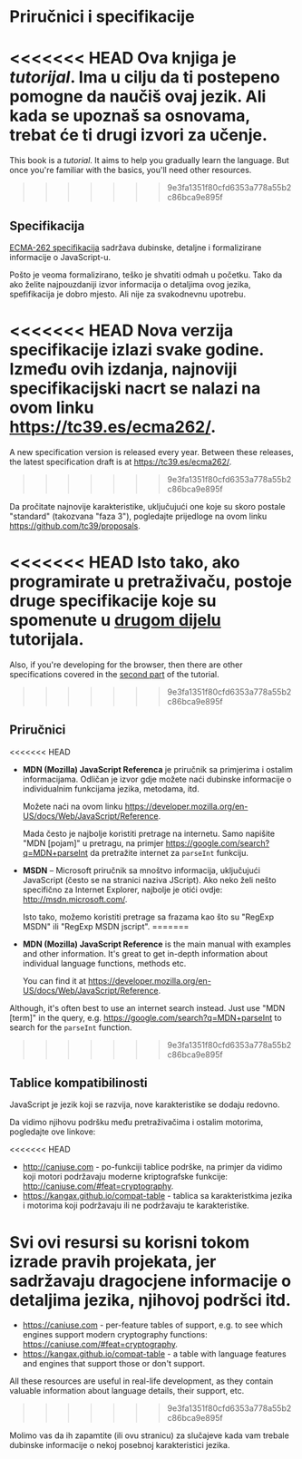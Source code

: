 
# Priručnici i specifikacije

<<<<<<< HEAD
Ova knjiga je *tutorijal*. Ima u cilju da ti postepeno pomogne da naučiš ovaj jezik. Ali kada se upoznaš sa osnovama, trebat će ti drugi izvori za učenje.
=======
This book is a *tutorial*. It aims to help you gradually learn the language. But once you're familiar with the basics, you'll need other resources.
>>>>>>> 9e3fa1351f80cfd6353a778a55b2c86bca9e895f

## Specifikacija

[ECMA-262 specifikacija](https://www.ecma-international.org/publications/standards/Ecma-262.htm) sadržava dubinske, detaljne i formalizirane informacije o JavaScript-u.

Pošto je veoma formalizirano, teško je shvatiti odmah u početku. Tako da ako želite najpouzdaniji izvor informacija o detaljima ovog jezika, spefifikacija je dobro mjesto. Ali nije za svakodnevnu upotrebu.

<<<<<<< HEAD
Nova verzija specifikacije izlazi svake godine. Između ovih izdanja, najnoviji specifikacijski nacrt se nalazi na ovom linku <https://tc39.es/ecma262/>.
=======
A new specification version is released every year. Between these releases, the latest specification draft is at <https://tc39.es/ecma262/>.
>>>>>>> 9e3fa1351f80cfd6353a778a55b2c86bca9e895f

Da pročitate najnovije karakteristike, uključujući one koje su skoro postale "standard" (takozvana "faza 3"), pogledajte prijedloge na ovom linku <https://github.com/tc39/proposals>.

<<<<<<< HEAD
Isto tako, ako programirate u pretraživaču, postoje druge specifikacije koje su spomenute u [drugom dijelu](info:browser-environment) tutorijala.
=======
Also, if you're developing for the browser, then there are other specifications covered in the [second part](info:browser-environment) of the tutorial.
>>>>>>> 9e3fa1351f80cfd6353a778a55b2c86bca9e895f

## Priručnici

<<<<<<< HEAD
- **MDN (Mozilla) JavaScript Referenca** je priručnik sa primjerima i ostalim informacijama. Odličan je izvor gdje možete naći dubinske informacije o individualnim funkcijama jezika, metodama, itd.

    Možete naći na ovom linku <https://developer.mozilla.org/en-US/docs/Web/JavaScript/Reference>.

     Mada često je najbolje koristiti pretrage na internetu. Samo napišite "MDN [pojam]" u pretragu, na primjer <https://google.com/search?q=MDN+parseInt> da pretražite internet za `parseInt` funkciju.


- **MSDN** – Microsoft priručnik sa mnoštvo informacija, uključujući JavaScript (često se na stranici naziva JScript). Ako neko želi nešto specifično za Internet Explorer, najbolje je otići ovdje: <http://msdn.microsoft.com/>.

    Isto tako, možemo koristiti pretrage sa frazama kao što su "RegExp MSDN" ili "RegExp MSDN jscript".
=======
- **MDN (Mozilla) JavaScript Reference** is the main manual with examples and other information. It's great to get in-depth information about individual language functions, methods etc.

    You can find it at <https://developer.mozilla.org/en-US/docs/Web/JavaScript/Reference>.

Although, it's often best to use an internet search instead. Just use "MDN [term]" in the query, e.g. <https://google.com/search?q=MDN+parseInt> to search for the `parseInt` function.
>>>>>>> 9e3fa1351f80cfd6353a778a55b2c86bca9e895f

## Tablice kompatibilinosti

JavaScript je jezik koji se razvija, nove karakteristike se dodaju redovno.

Da vidimo njihovu podršku među pretraživačima i ostalim motorima, pogledajte ove linkove:

<<<<<<< HEAD
- <http://caniuse.com> - po-funkciji tablice podrške, na primjer da vidimo koji motori podržavaju moderne kriptografske funkcije: <http://caniuse.com/#feat=cryptography>.
- <https://kangax.github.io/compat-table> - tablica sa karakteristkima jezika i motorima koji podržavaju ili ne podržavaju te karakteristike.

Svi ovi resursi su korisni tokom izrade pravih projekata, jer sadržavaju dragocjene informacije o detaljima jezika, njihovoj podršci itd.
=======
- <https://caniuse.com> - per-feature tables of support, e.g. to see which engines support modern cryptography functions: <https://caniuse.com/#feat=cryptography>.
- <https://kangax.github.io/compat-table> - a table with language features and engines that support those or don't support.

All these resources are useful in real-life development, as they contain valuable information about language details, their support, etc.
>>>>>>> 9e3fa1351f80cfd6353a778a55b2c86bca9e895f

Molimo vas da ih zapamtite (ili ovu stranicu) za slučajeve kada vam trebale dubinske informacije o nekoj posebnoj karakteristici jezika.
